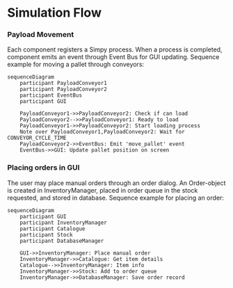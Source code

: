 
# Simulation Flow

### Payload Movement

Each component registers a Simpy process. When a process is completed, component emits an event through Event Bus for GUI updating.
Sequence example for moving a pallet through conveyors:

```mermaid
sequenceDiagram
    participant PayloadConveyor1
    participant PayloadConveyor2
    participant EventBus
    participant GUI

    PayloadConveyor1->>PayloadConveyor2: Check if can load
    PayloadConveyor2-->>PayloadConveyor1: Ready to load
    PayloadConveyor1->>PayloadConveyor2: Start loading process
    Note over PayloadConveyor1,PayloadConveyor2: Wait for CONVEYOR_CYCLE_TIME
    PayloadConveyor2->>EventBus: Emit 'move_pallet' event
    EventBus->>GUI: Update pallet position on screen
```

### Placing orders in GUI

The user may place manual orders through an order dialog. An Order-object is created in InventoryManager, placed in order queue in the stock requested, and stored in database.
Sequence example for placing an order:

```mermaid
sequenceDiagram
    participant GUI
    participant InventoryManager
    participant Catalogue
    participant Stock
    participant DatabaseManager

    GUI->>InventoryManager: Place manual order
    InventoryManager->>Catalogue: Get item details
    Catalogue-->>InventoryManager: Item info
    InventoryManager->>Stock: Add to order queue
    InventoryManager->>DatabaseManager: Save order record


```
  
